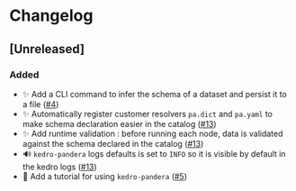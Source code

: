 # Changelog

## [Unreleased]

### Added

- :sparkles: Add a CLI command to infer the schema of a dataset and persist it to a file ([#4](https://github.com/Galileo-Galilei/kedro-pandera/pull/4))
- :sparkles: Automatically register customer resolvers ``pa.dict`` and ``pa.yaml`` to make schema declaration easier in the catalog  ([#13](https://github.com/Galileo-Galilei/kedro-pandera/pull/13))
- :sparkles: Add runtime validation : before running each node, data is validated against the schema declared in the catalog ([#13](https://github.com/Galileo-Galilei/kedro-pandera/pull/13))
- :loud_sound: ``kedro-pandera`` logs defaults is set to ``INFO`` so it is visible by default in the kedro logs ([#13](https://github.com/Galileo-Galilei/kedro-pandera/pull/13))
- :memo: Add a tutorial for using ``kedro-pandera`` ([#5](https://github.com/Galileo-Galilei/kedro-pandera/pull/5))
